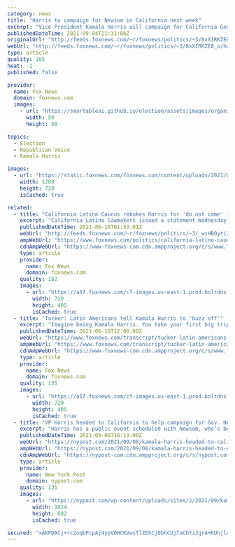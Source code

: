 ```yaml
---
category: news
title: "Harris to campaign for Newsom in California next week"
excerpt: "Vice President Kamala Harris will campaign for California Gov. Gavin Newsom as his recall election looms two weeks away."
publishedDateTime: 2021-09-04T21:31:06Z
originalUrl: "http://feeds.foxnews.com/~r/foxnews/politics/~3/8xXIRKZE8_o/harris-to-campaign-for-newsom-in-california-next-week"
webUrl: "http://feeds.foxnews.com/~r/foxnews/politics/~3/8xXIRKZE8_o/harris-to-campaign-for-newsom-in-california-next-week"
type: article
quality: 165
heat: -1
published: false

provider:
  name: Fox News
  domain: foxnews.com
  images:
    - url: "https://smartableai.github.io/election/assets/images/organizations/foxnews.com-50x50.jpg"
      width: 50
      height: 50

topics:
  - Election
  - Republican Voice
  - Kamala Harris

images:
  - url: "https://static.foxnews.com/foxnews.com/content/uploads/2021/06/KAMALAHARRIS-BORDER-TRUMPVISIT.jpg"
    width: 1280
    height: 720
    isCached: true

related:
  - title: "California Latino Caucus rebukes Harris for 'do not come' immigration warning"
    excerpt: "California Latino lawmakers issued a statement Wednesday rebuking Vice President Kamala Harris’ controversial comments in El Salvador this week when she told “folks” from the northern triangle states \"Do not come.\""
    publishedDateTime: 2021-06-10T01:53:01Z
    webUrl: "http://feeds.foxnews.com/~r/foxnews/politics/~3/_wsHBOyti2Y/california-latino-caucus-rebuke-harris-for-immigration-warning-do-not-come"
    ampWebUrl: "https://www.foxnews.com/politics/california-latino-caucus-rebuke-harris-for-immigration-warning-do-not-come.amp"
    cdnAmpWebUrl: "https://www-foxnews-com.cdn.ampproject.org/c/s/www.foxnews.com/politics/california-latino-caucus-rebuke-harris-for-immigration-warning-do-not-come.amp"
    type: article
    provider:
      name: Fox News
      domain: foxnews.com
    quality: 182
    images:
      - url: "https://a57.foxnews.com/cf-images.us-east-1.prod.boltdns.net/v1/static/694940094001/bff910dc-4c2d-4082-9b97-da2cfa1ec6fa/8ecf015e-aae7-4cf0-b8fe-a84a924199c9/1280x720/match/720/405/image.jpg?ve=1&tl=1"
        width: 720
        height: 405
        isCached: true
  - title: "Tucker: Latin Americans tell Kamala Harris to 'buzz off'"
    excerpt: "Imagine being Kamala Harris. You take your first big trip south of the border to what we used to call the developing world and you're pretty excited about it because you know that as a licensed person of color,"
    publishedDateTime: 2021-06-10T12:08:00Z
    webUrl: "https://www.foxnews.com/transcript/tucker-latin-americans-tell-kamala-harris-to-buzz-off"
    ampWebUrl: "https://www.foxnews.com/transcript/tucker-latin-americans-tell-kamala-harris-to-buzz-off.amp"
    cdnAmpWebUrl: "https://www-foxnews-com.cdn.ampproject.org/c/s/www.foxnews.com/transcript/tucker-latin-americans-tell-kamala-harris-to-buzz-off.amp"
    type: article
    provider:
      name: Fox News
      domain: foxnews.com
    quality: 135
    images:
      - url: "https://a57.foxnews.com/cf-images.us-east-1.prod.boltdns.net/v1/static/694940094001/114c6d14-1726-41cc-a875-7804de7ca375/7926c5fc-288a-4f7d-b5f1-01b0652e6bb2/1280x720/match/720/405/image.jpg?ve=1&tl=1"
        width: 720
        height: 405
        isCached: true
  - title: "VP Harris headed to California to help campaign for Gov. Newsom"
    excerpt: "Harris has a public event scheduled with Newsom, who’s been accused of hypocrisy for imposing COVID-19 restrictions before treating himself to a mask-free indoor soiree."
    publishedDateTime: 2021-09-08T16:19:00Z
    webUrl: "https://nypost.com/2021/09/08/kamala-harris-headed-to-california-to-help-gov-gavin-newsom/"
    ampWebUrl: "https://nypost.com/2021/09/08/kamala-harris-headed-to-california-to-help-gov-gavin-newsom/amp/"
    cdnAmpWebUrl: "https://nypost-com.cdn.ampproject.org/c/s/nypost.com/2021/09/08/kamala-harris-headed-to-california-to-help-gov-gavin-newsom/amp/"
    type: article
    provider:
      name: New York Post
      domain: nypost.com
    quality: 135
    images:
      - url: "https://nypost.com/wp-content/uploads/sites/2/2021/09/kamala-gavin-ca-05.jpg?quality=90&strip=all&w=1024"
        width: 1024
        height: 682
        isCached: true

secured: "xAKPDACj+rc2oqbPcpAj4ypV0HCKVwsTlZEhCj0bhCUjTaChYiJgrA+KUhjlo+19yf0MQjR32qub9lcBtMLZhit2Kp9x5WgcHmxpcD/7LYb9xQ9hikITL1E8R5/SnvvPA1uj985WAiHUUbVZ9h4YTW2j0z4f9wVCWgN7hpql19Q9qRmILykwR8JOa2zNYqBgpmckiNcz2frI2Vyb0/BInUq7AC8xDa/oT9xFlN07gGFSsaWSpRxEpFQ0XPGvs70/1Gmidy3yHbtdSxAxnjjfShIAvirlv49zLMU2LUCOxAdl/eVXBULL5vuXSb/hgODwVYsKRFftMtDBhBVyiD6Zw2EvCP6ABLPTH0R7bAMbzIY=;7stJZtIPPQniBZ7Htiwn4Q=="
---
```


